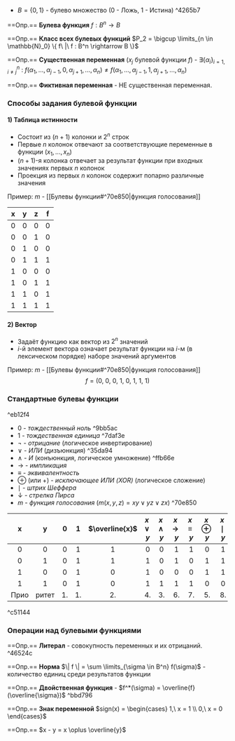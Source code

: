 - $B = \{0, 1\}$ - булево множество (0 - Ложь, 1 - Истина) ^4265b7

==Опр.== **Булева функция** $f : B^n \rightarrow B$

==Опр.== **Класс всех булевых функций** $P_2 = \bigcup \limits_{n \in \mathbb{N}_0} \{ f\ |\ f : B^n \rightarrow B \}$

==Опр.== **Существенная переменная** ($x_j$ булевой функции $f$) - $\exists \{\alpha_i\}_{i=1, i \neq j}^n\ :\ f(\alpha_1, ..., \alpha_{j-1}, 0, \alpha_{j+1}, ..., \alpha_n) \neq f(\alpha_1, ..., \alpha_{j-1}, 1, \alpha_{j+1}, ..., \alpha_n)$

==Опр.== **Фиктивная переменная** - НЕ существенная переменная.

### Способы задания булевой функции

#### 1) **Таблица истинности**

- Состоит из $(n+1)$ колонки и $2^n$ строк
- Первые $n$ колонок отвечают за соответствующие переменные в функции ($x_1, ..., x_n$)
- $(n+1)$-я колонка отвечает за результат функции при входных значениях первых $n$ колонок
- Проекция из первых $n$ колонок содержит попарно различные значения

Пример:
$m$ - [[Булевы функции#^70e850|функция голосования]]

| x   | y   | z   | f   |
| --- | --- | --- | --- |
| 0   | 0   | 0   | 0   |
| 0   | 0   | 1   | 0   |
| 0   | 1   | 0   | 0   |
| 0   | 1   | 1   | 1   |
| 1   | 0   | 0   | 0   |
| 1   | 0   | 1   | 1   |
| 1   | 1   | 0   | 1   |
| 1   | 1   | 1   | 1   |

#### 2) **Вектор**

- Задаёт функцию как вектор из $2^n$ значений
- $i$-й элемент вектора означает результат функции на $i$-м (в лексическом порядке) наборе значений аргументов

Пример:
$m$ - [[Булевы функции#^70e850|функция голосования]]
$$f = (0,\ 0,\ 0,\ 1,\ 0,\ 1,\ 1,\ 1)$$

### Стандартные булевы функции

^eb12f4

- $0$ - *тождественный ноль* ^9bb5ac
- $1$ - *тождественная единица* ^7daf3e
- $\neg$ - *отрицание* (логическое инвертирование)
- $\vee$ - *ИЛИ* (дизъюнкция) ^35da94
- $\wedge$ - *И* (конъюнкция, логическое умножение) ^ffb66e
- $\rightarrow$ - *импликация*
- $\equiv$ - *эквивалентность*
- $\oplus$ (или $+$) - *исключающее ИЛИ (XOR)* (логическое сложение)
- $\mid$ - *штрих Шеффера*
- $\downarrow$ - *стрелка Пирса*
- $m$ - *функция голосования* ($m(x, y, z) = xy \vee yz \vee zx$) ^70e850

|  x   |   y   | $0$ | $1$ | $\overline{x}$ | $x \vee y$ | $x \wedge y$ | $x \rightarrow y$ | $x \equiv y$ | $x \oplus y$ | $x \mid y$ | $x \downarrow y$ |
| :--: | :---: | :-: | :-: | :------------: | :--------: | :----------: | :---------------: | :----------: | :----------: | :--------: | :--------------: |
|  0   |   0   |  0  |  1  |       1        |     0      |      0       |         1         |      1       |      0       |     1      |        1         |
|  0   |   1   |  0  |  1  |       1        |     1      |      0       |         1         |      0       |      1       |     1      |        0         |
|  1   |   0   |  0  |  1  |       0        |     1      |      0       |         0         |      0       |      1       |     1      |        0         |
|  1   |   1   |  0  |  1  |       0        |     1      |      1       |         1         |      1       |      0       |     0      |        0         |
| Прио | ритет | 1.  | 1.  |       2.       |     4.     |      3.      |        6.         |      7.      |      5.      |     8.     |        9.        |

^c51144


### Операции над булевыми функциями

==Опр.== **Литерал** - совокупность переменных и их отрицаний. ^46524c

==Опр.== **Норма** $\| f \| = \sum \limits_{\sigma \in B^n} f(\sigma)$ - количество единиц среди результатов функции

==Опр.== **Двойственная функция** - $f^*(\sigma) = \overline{f}(\overline{\sigma})$ ^bbd796

==Опр.== **Знак переменной** $sign(x) = \begin{cases} 1,\ x = 1 \\ 0,\ x = 0 \end{cases}$

==Опр.== $x - y = x \oplus \overline{y}$
